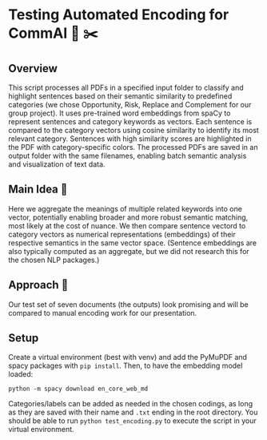 # Testing Automated Encoding for CommAI :bookmark_tabs: :scissors:

## Overview

This script processes all PDFs in a specified input folder to classify and highlight sentences based on their semantic similarity to predefined categories (we chose Opportunity, Risk, Replace and Complement for our group project). It uses pre-trained word embeddings from spaCy to represent sentences and category keywords as vectors. Each sentence is compared to the category vectors using cosine similarity to identify its most relevant category. Sentences with high similarity scores are highlighted in the PDF with category-specific colors. The processed PDFs are saved in an output folder with the same filenames, enabling batch semantic analysis and visualization of text data.

## Main Idea :low_brightness:

Here we aggregate the meanings of multiple related keywords into one vector, potentially enabling broader and more robust semantic matching, most likely at the cost of nuance. We then compare sentence vectord to category vectors as numerical representations (embeddings) of their respective semantics in the same vector space. (Sentence embeddings are also typically computed as an aggregate, but we did not research this for the chosen NLP packages.)

## Approach :triangular_ruler: 

Our test set of seven documents (the outputs) look promising and will be compared to manual encoding work for our presentation.

## Setup

Create a virtual environment (best with venv) and add the PyMuPDF and spacy packages with `pip install`. Then, to have the embedding model loaded:

```
python -m spacy download en_core_web_md
```

Categories/labels can be added as needed in the chosen codings, as long as they are saved with their name and `.txt` ending in the root directory. You should be able to run `python test_encoding.py` to execute the script in your virtual environment.